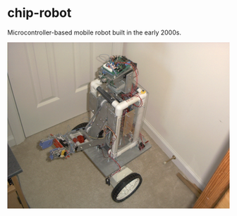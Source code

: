 # chip-robot
Microcontroller-based mobile robot built in the early 2000s.

![Chip isomorphic view](https://github.com/RyanDellana/chip-robot/blob/master/CHIP2_10_03.jpg)

